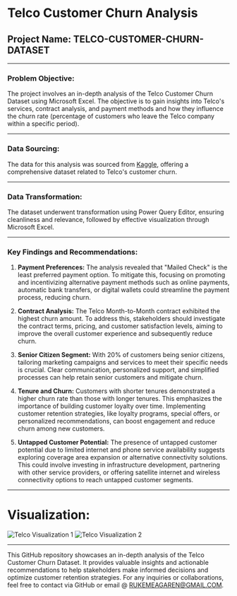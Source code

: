 # Telco Customer Churn Analysis

## Project Name: TELCO-CUSTOMER-CHURN-DATASET

---

### Problem Objective:
The project involves an in-depth analysis of the Telco Customer Churn Dataset using Microsoft Excel. The objective is to gain insights into Telco's services, contract analysis, and payment methods and how they influence the churn rate (percentage of customers who leave the Telco company within a specific period).

---

### Data Sourcing:
The data for this analysis was sourced from [Kaggle](https://www.kaggle.com/datasets/blastchar/telco-customer-churn/download?datasetVersionNumber=1), offering a comprehensive dataset related to Telco's customer churn.

---

### Data Transformation:
The dataset underwent transformation using Power Query Editor, ensuring cleanliness and relevance, followed by effective visualization through Microsoft Excel.

---

### Key Findings and Recommendations:
1. **Payment Preferences:** The analysis revealed that "Mailed Check" is the least preferred payment option. To mitigate this, focusing on promoting and incentivizing alternative payment methods such as online payments, automatic bank transfers, or digital wallets could streamline the payment process, reducing churn.

2. **Contract Analysis:** The Telco Month-to-Month contract exhibited the highest churn amount. To address this, stakeholders should investigate the contract terms, pricing, and customer satisfaction levels, aiming to improve the overall customer experience and subsequently reduce churn.

3. **Senior Citizen Segment:** With 20% of customers being senior citizens, tailoring marketing campaigns and services to meet their specific needs is crucial. Clear communication, personalized support, and simplified processes can help retain senior customers and mitigate churn.

4. **Tenure and Churn:** Customers with shorter tenures demonstrated a higher churn rate than those with longer tenures. This emphasizes the importance of building customer loyalty over time. Implementing customer retention strategies, like loyalty programs, special offers, or personalized recommendations, can boost engagement and reduce churn among new customers.

5. **Untapped Customer Potential:** The presence of untapped customer potential due to limited internet and phone service availability suggests exploring coverage area expansion or alternative connectivity solutions. This could involve investing in infrastructure development, partnering with other service providers, or offering satellite internet and wireless connectivity options to reach untapped customer segments.

---

# Visualization:
![Telco Visualization 1](https://github.com/BendelHybrid/TELCO-CUSTOMER-CHURN-DATASET/assets/63473719/abdee0bd-411b-4ec7-9598-28173c7b118b)
![Telco Visualization 2](https://github.com/BendelHybrid/TELCO-CUSTOMER-CHURN-DATASET/assets/63473719/4f035f04-99ae-4035-a62b-6402156a4598)

---

This GitHub repository showcases an in-depth analysis of the Telco Customer Churn Dataset. It provides valuable insights and actionable recommendations to help stakeholders make informed decisions and optimize customer retention strategies. For any inquiries or collaborations, feel free to contact via GitHub or email @ RUKEMEAGAREN@GMAIL.COM.
